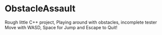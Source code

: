 # ObstacleAssault
 Rough little C++ project, Playing around with obstacles, incomplete tester
 Move with WASD, Space for Jump and Escape to Quit!
